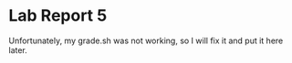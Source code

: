 # **Lab Report 5**

Unfortunately, my grade.sh was not working, so I will fix it and put it here later.